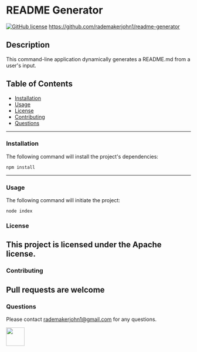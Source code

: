 
# README Generator
[![GitHub license](https://img.shields.io/badge/license-Apache-blue.svg)](https://github.com/rademakerjohn1/readme-generator)
https://github.com/rademakerjohn1/readme-generator


## Description
This command-line application dynamically generates a README.md from a user's input.

## Table of Contents
* [Installation](#Installation)
* [Usage](#Usage)
* [License](#License)
* [Contributing](#Contributing)
* [Questions](#Questions)
---
### Installation
The following command will install the project's dependencies:

```
npm install
```
---
### Usage
The following command will initiate the project:

```
node index
```

### License


This project is licensed under the Apache license.
---
### Contributing

Pull requests are welcome
---
### Questions
Please contact rademakerjohn1@gmail.com for any questions.

<img src="https://github.com/rademakerjohn1.png" width="50"></img>
